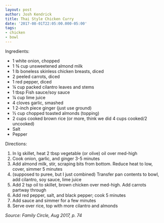 ```yaml
---
layout: post
author: Josh Kendrick
title: Thai Style Chicken Curry
date: '2017-08-01T22:05:00.000-05:00'
tags:
- chicken
- bowl
---
```


Ingredients:
* 1 white onion, chopped
* 1 ¾ cup unsweetened almond milk
* 1 lb boneless skinless chicken breasts, diced
* 2 peeled carrots, diced
* 1 red pepper, diced
* ¼ cup packed cilantro leaves and stems
* 1 tbsp Fish sauce/soy sauce
* ¼ cup lime juice
* 4 cloves garlic, smashed
* 1 2-inch piece ginger (just use ground)
* ½ cup chopped toasted almonds (topping)
* 2 cups cooked brown rice (or more, think we did 4 cups cooked/2 uncooked)
* Salt
* Pepper

Directions:
1. In lg skillet, heat 2 tbsp vegetable (or olive) oil over med-high
2. Cook onion, garlic, and ginger 3-5 minutes
3. Add almond milk, stir, scraping bits from bottom. Reduce heat to low, cover, simmer 5 minutes
4. (supposed to puree, but I just combined) Transfer pan contents to bowl, add cilantro, soy sauce, lime juice
5. Add 2 tsp oil to skillet, brown chicken over med-high. Add carrots partway through
6. Add red pepper, salt, and black pepper; cook 5 minutes
7. Add sauce and simmer for a few minutes
8. Serve over rice, top with more cilantro and almonds

*Source: Family Circle, Aug 2017, p. 74*